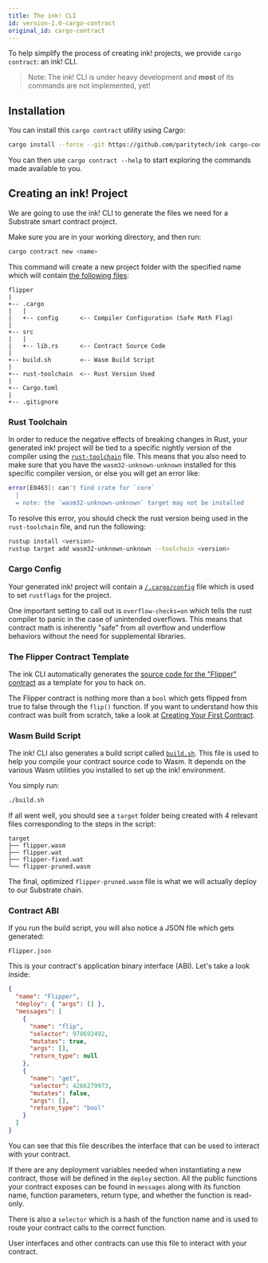 ```yaml
---
title: The ink! CLI
id: version-1.0-cargo-contract
original_id: cargo-contract
---
```


To help simplify the process of creating ink! projects, we provide `cargo contract`: an ink! CLI.

> Note: The ink! CLI is under heavy development and **most** of its commands are not implemented, yet!

## Installation

You can install this `cargo contract` utility using Cargo:

```bash
cargo install --force --git https://github.com/paritytech/ink cargo-contract
```

You can then use `cargo contract --help` to start exploring the commands made available to you.

## Creating an ink! Project

We are going to use the ink! CLI to generate the files we need for a Substrate smart contract project.

Make sure you are in your working directory, and then run:

```bash
cargo contract new <name>
```

This command will create a new project folder with the specified name which will contain [the following files](https://github.com/paritytech/ink/tree/master/cli/template):

```
flipper
|
+-- .cargo
|   |
|   +-- config      <-- Compiler Configuration (Safe Math Flag)
|
+-- src
|   |
|   +-- lib.rs      <-- Contract Source Code
|
+-- build.sh        <-- Wasm Build Script
|
+-- rust-toolchain  <-- Rust Version Used
|
+-- Cargo.toml
|
+-- .gitignore
```

### Rust Toolchain

In order to reduce the negative effects of breaking changes in Rust, your generated ink! project will be tied to a specific nightly version of the compiler using the [`rust-toolchain`](https://github.com/paritytech/ink/blob/master/cli/template/rust-toolchain) file. This means that you also need to make sure that you have the `wasm32-unknown-unknown` installed for this specific compiler version, or else you will get an error like:

```bash
error[E0463]: can't find crate for `core`
  |
  = note: the `wasm32-unknown-unknown` target may not be installed
```

To resolve this error, you should check the rust version being used in the `rust-toolchain` file, and run the following:

```bash
rustup install <version>
rustup target add wasm32-unknown-unknown --toolchain <version>
```

### Cargo Config

Your generated ink! project will contain a [`/.cargo/config`](https://github.com/paritytech/ink/blob/master/cli/template/.cargo/config) file which is used to set `rustflags` for the project.

One important setting to call out is `overflow-checks=on` which tells the rust compiler to panic in the case of unintended overflows. This means that contract math is inherently "safe" from all overflow and underflow behaviors without the need for supplemental libraries.

### The Flipper Contract Template

The ink CLI automatically generates the [source code for the "Flipper" contract](https://github.com/paritytech/ink/blob/master/cli/template/src/lib.rs) as a template for you to hack on.

The Flipper contract is nothing more than a `bool` which gets flipped from true to false through the `flip()` function. If you want to understand how this contract was built from scratch, take a look at [Creating Your First Contract](tutorials/creating-your-first-contract.md).

### Wasm Build Script

The ink! CLI also generates a build script called [`build.sh`](https://github.com/paritytech/ink/blob/master/cli/template/build.sh). This file is used to help you compile your contract source code to Wasm. It depends on the various Wasm utilities you installed to set up the ink! environment.

You simply run:

```bash
./build.sh
```

If all went well, you should see a `target` folder being created with 4 relevant files corresponding to the steps in the script:

```
target
├── flipper.wasm
├── flipper.wat
├── flipper-fixed.wat
└── flipper-pruned.wasm
```

The final, optimized `flipper-pruned.wasm` file is what we will actually deploy to our Substrate chain.

### Contract ABI

If you run the build script, you will also notice a JSON file which gets generated:

```
Flipper.json
```

This is your contract's application binary interface (ABI). Let's take a look inside:

```json
{
  "name": "Flipper",
  "deploy": { "args": [] },
  "messages": [
    {
      "name": "flip",
      "selector": 970692492,
      "mutates": true,
      "args": [],
      "return_type": null
    },
    {
      "name": "get",
      "selector": 4266279973,
      "mutates": false,
      "args": [],
      "return_type": "bool"
    }
  ]
}
```

You can see that this file describes the interface that can be used to interact with your contract.

If there are any deployment variables needed when instantiating a new contract, those will be defined in the `deploy` section. All the public functions your contract exposes can be found in `messages` along with its function name, function parameters, return type, and whether the function is read-only.

There is also a `selector` which is a hash of the function name and is used to route your contract calls to the correct function.

User interfaces and other contracts can use this file to interact with your contract.
